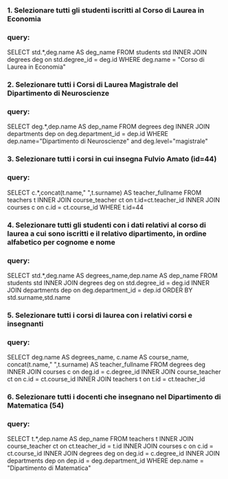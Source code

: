 ### 1. Selezionare tutti gli studenti iscritti al Corso di Laurea in Economia

### query:

SELECT std.\*,deg.name AS deg_name
FROM students std
INNER JOIN degrees deg on std.degree_id = deg.id
WHERE deg.name = "Corso di Laurea in Economia"

### 2. Selezionare tutti i Corsi di Laurea Magistrale del Dipartimento di Neuroscienze

### query:

SELECT deg.\*,dep.name AS dep_name
FROM degrees deg
INNER JOIN departments dep on deg.department_id = dep.id
WHERE dep.name="Dipartimento di Neuroscienze" and deg.level="magistrale"

### 3. Selezionare tutti i corsi in cui insegna Fulvio Amato (id=44)

### query:

SELECT c.\*,concat(t.name," ",t.surname) AS teacher_fullname
FROM teachers t
INNER JOIN course_teacher ct on t.id=ct.teacher_id
INNER JOIN courses c on c.id = ct.course_id
WHERE t.id=44

### 4. Selezionare tutti gli studenti con i dati relativi al corso di laurea a cui sono iscritti e il relativo dipartimento, in ordine alfabetico per cognome e nome

### query:

SELECT std.\*,deg.name AS degrees_name,dep.name AS dep_name
FROM students std
INNER JOIN degrees deg on std.degree_id = deg.id
INNER JOIN departments dep on deg.department_id = dep.id
ORDER BY std.surname,std.name

### 5. Selezionare tutti i corsi di laurea con i relativi corsi e insegnanti

### query:

SELECT deg.name AS degrees_name, c.name AS course_name, concat(t.name," ",t.surname) AS teacher_fullname
FROM degrees deg
INNER JOIN courses c on deg.id = c.degree_id
INNER JOIN course_teacher ct on c.id = ct.course_id
INNER JOIN teachers t on t.id = ct.teacher_id

### 6. Selezionare tutti i docenti che insegnano nel Dipartimento di Matematica (54)

### query:

SELECT t.\*,dep.name AS dep_name
FROM teachers t
INNER JOIN course_teacher ct on ct.teacher_id = t.id
INNER JOIN courses c on c.id = ct.course_id
INNER JOIN degrees deg on deg.id = c.degree_id
INNER JOIN departments dep on dep.id = deg.department_id
WHERE dep.name = "Dipartimento di Matematica"
